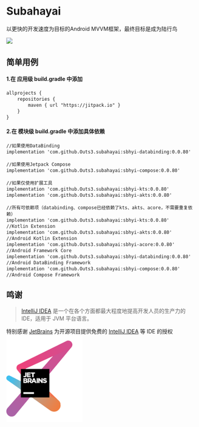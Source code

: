 # Subahayai

以更快的开发速度为目标的Android MVVM框架，最终目标是成为陆行鸟  
  
[![](https://jitpack.io/v/Outs3/subahayai.svg)](https://jitpack.io/#Outs3/subahayai)  
  
## 简单用例
#### 1.在 应用级 build.gradle 中添加
```
allprojects {  
    repositories {  
        maven { url "https://jitpack.io" }  
    }  
}
```

   
#### 2.在 模块级 build.gradle 中添加具体依赖
```
//如果使用DataBinding  
implementation 'com.github.Outs3.subahayai:sbhyi-databinding:0.0.80'
  
//如果使用Jetpack Compose  
implementation 'com.github.Outs3.subahayai:sbhyi-compose:0.0.80'
  
//如果仅使用扩展工具  
implementation 'com.github.Outs3.subahayai:sbhyi-kts:0.0.80'
implementation 'com.github.Outs3.subahayai:sbhyi-akts:0.0.80'
  
//所有可依赖项（databinding、compose已经依赖了kts、akts、acore，不需要重复依赖）  
implementation 'com.github.Outs3.subahayai:sbhyi-kts:0.0.80'			//Kotlin Extension
implementation 'com.github.Outs3.subahayai:sbhyi-akts:0.0.80'			//Android Kotlin Extension
implementation 'com.github.Outs3.subahayai:sbhyi-acore:0.0.80'			//Android Framework Core
implementation 'com.github.Outs3.subahayai:sbhyi-databinding:0.0.80'		//Android DataBinding Framework
implementation 'com.github.Outs3.subahayai:sbhyi-compose:0.0.80'			//Android Compose Framework
```

## 鸣谢

> [IntelliJ IDEA](https://zh.wikipedia.org/zh-hans/IntelliJ_IDEA) 是一个在各个方面都最大程度地提高开发人员的生产力的 IDE，适用于 JVM 平台语言。

特别感谢 [JetBrains](https://www.jetbrains.com/?from=Subahayai)
为开源项目提供免费的 [IntelliJ IDEA](https://www.jetbrains.com/idea/?from=Subahayai) 等 IDE 的授权  
[<img src=".github/jetbrains-variant-3.png" width="200"/>](https://www.jetbrains.com/?from=Subahayai)